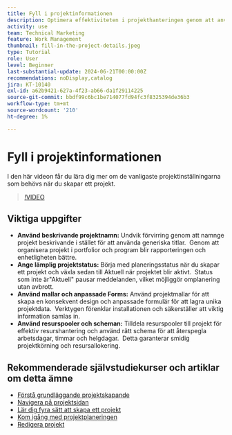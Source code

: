 ```yaml
---
title: Fyll i projektinformationen
description: Optimera effektiviteten i projekthanteringen genom att använda beskrivande namn, ange lämpliga statusvärden, välja rätt schemaläge, utnyttja mallar och anpassade formulär samt hantera resurser med resurspooler och scheman.
activity: use
team: Technical Marketing
feature: Work Management
thumbnail: fill-in-the-project-details.jpeg
type: Tutorial
role: User
level: Beginner
last-substantial-update: 2024-06-21T00:00:00Z
recommendations: noDisplay,catalog
jira: KT-10140
exl-id: a62b9421-627a-4f23-ab66-da1f29114225
source-git-commit: bbdf99c6bc1be714077fd94fc3f8325394de36b3
workflow-type: tm+mt
source-wordcount: '210'
ht-degree: 1%

---
```


# Fyll i projektinformationen

I den här videon får du lära dig mer om de vanligaste projektinställningarna som behövs när du skapar ett projekt.


>[!VIDEO](https://video.tv.adobe.com/v/3430410/?quality=12&learn=on&enablevpops=1)

## Viktiga uppgifter

* **Använd beskrivande projektnamn:** Undvik förvirring genom att namnge projekt beskrivande i stället för att använda generiska titlar. &#x200B; Genom att organisera projekt i portfolior och program blir rapporteringen och enhetligheten bättre. &#x200B;
* **Ange lämplig projektstatus:** Börja med planeringsstatus när du skapar ett projekt och växla sedan till Aktuell när projektet blir aktivt. &#x200B; Status som inte är&quot;Aktuell&quot; pausar meddelanden, vilket möjliggör omplanering utan avbrott. &#x200B;
* **Använd mallar och anpassade Forms:** Använd projektmallar för att skapa en konsekvent design och anpassade formulär för att lagra unika projektdata. &#x200B; Verktygen förenklar installationen och säkerställer att viktig information samlas in.
* **Använd resurspooler och scheman:** Tilldela resurspooler till projekt för effektiv resurshantering och använd rätt schema för att återspegla arbetsdagar, timmar och helgdagar. &#x200B; Detta garanterar smidig projektkörning och resursallokering.



## Rekommenderade självstudiekurser och artiklar om detta ämne

* [Förstå grundläggande projektskapande](/help/manage-work/projects/understand-basic-project-creation.md)
* [Navigera på projektsidan](/help/manage-work/projects/navigate-the-project-page.md)
* [Lär dig fyra sätt att skapa ett projekt](/help/manage-work/projects/understand-other-ways-to-create-projects.md)
* [Kom igång med projektplaneringen](/help/manage-work/projects/getting-started-plan-a-project.md)
* [Redigera projekt](https://experienceleague.adobe.com/sv/docs/workfront/using/manage-work/projects/manage-projects/edit-projects)

